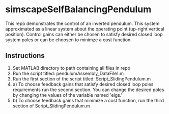 # simscapeSelfBalancingPendulum
This repo demonstrates the control of an inverted pendulum. This system approximated as a linear system about the operating point (up-right vertical position). Control gains can either be chosen to satisfy desired closed loop system poles or can be choosen to minimze a cost function.

## Instructions
1. Set MATLAB directory to path containing all files in repo
2. Run the script titled: pendulumAssembly_DataFile1.m
3. Run the first section of the script titled: Script_SlidingPendulum.m
4. a) To choose feedback gains that satisfy desired closed loop poles requirements run the second section. You can change the desired poles by changing the values of the variable named 'eigs.'
4. b) To choose feedback gains that minimize a cost function, run the third section of Script_SlidingPendulum.m
